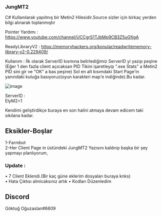### JungMT2



C# Kullanılarak yapılmış bir Metin2 Hilesidir.Source sizler için birkaç yerden bilgi alınarak toplanmıştır

Pointer Yardımı : https://www.youtube.com/channel/UCCgrS1TJbMp9CB3Z5uGfjgA

ReadyLibraryV2 : https://memoryhackers.org/konular/readwritememory-library-v2-0.229409/


Kullanım : İlk olarak ServerID kısmına belirlediğimiz ServerID yi yazıp peşine (Eğer 1 den fazla client açıcaksan
PID Tikini işaretleyip ".exe Stats" a Metin2 PID sini gir ve "OK" a bas peşine) Sol en alt kısımdaki Start Page'in
yanındaki kutuğa basıyoruz(oyun karakteri map'e indiğinde).Bu kadar.

![image](https://user-images.githubusercontent.com/81483108/205394683-e74291dc-e585-484e-888a-fd5b2b1f08a8.png)

ServerID :                                                                            
ElyM2=1                                                                                                                

Kendimi geliştirdikçe buraya en son halini atmaya devam edicem taki sıkılana kadar.

## Eksikler-Boşlar

1-Farmbot                                                                                                                                         
2-Her Client Page in üstündeki JungMT2 Yazısını kaldırıp başka bir şey yapmayı planlıyorum,

### Update :

• 7 Client Eklendi.(Bir kaç güne eklerim dosyaları buraya knks)                               
• Hata Çıktısı almicaksınız artık
• Kodları Düzenledim                                                                                                                 
  
## Discord
Göktuğ Oğuzaslan#6609
